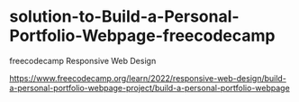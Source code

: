 # solution-to-Build-a-Personal-Portfolio-Webpage-freecodecamp
freecodecamp Responsive Web Design

https://www.freecodecamp.org/learn/2022/responsive-web-design/build-a-personal-portfolio-webpage-project/build-a-personal-portfolio-webpage
